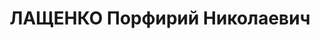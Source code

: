 ---
title: ЛАЩЕНКО Порфирий Николаевич
description: "Род. в 1869, г. Харьков, русский, б/п. До ареста зав.кафедрой физической\
  \ химии Новочеркасского индустриального института. \n  Арестован 06.07.1937. Обв.\
  \ по ст.ст. 58-1\"а\", 58-7, 58-8 и 58-11 УК РСФСР по обвинению в участии в контрреволюционной\
  \ белогвардейской организации г.Новочеркасска. Приговор: выездная сессия ВК ВС СССР,\
  \ 14.12.1937 – ВМН. Расстрелян 14.12.1937, в г.Ростове-на-Дону. \n  Реабилитирован\
  \ Прокуратурой Ростовской обл. 15.08.2000 по Закону РФ от 18.10.1991 г."
---